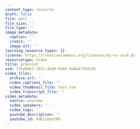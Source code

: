 ```yaml
---
content_type: resource
draft: false
file: null
file_size: ''
file_type: ''
image_metadata:
  caption: ''
  credit: ''
  image-alt: ''
learning_resource_types: []
license: https://creativecommons.org/licenses/by-nc-sa/4.0/
resourcetype: Video
title: preexist
uid: 37ed4db3-1651-4ad9-9666-9a0a4778a235
video_files:
  archive_url: ''
  video_captions_file: ''
  video_thumbnail_file: test.com
  video_transcript_file: ''
video_metadata:
  source: youtube
  video_speakers: ''
  video_tags: ''
  youtube_description: ''
  youtube_id: 0dEJiQnotR8
---
```

